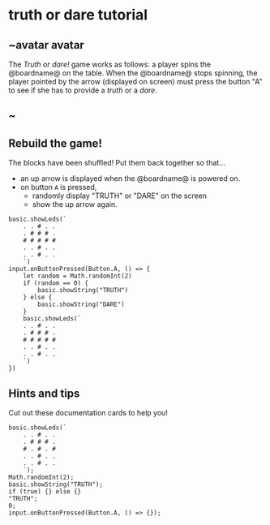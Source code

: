 # truth or dare tutorial

## ~avatar avatar



The *Truth or dare!* game works as follows: a player spins the @boardname@ on the table. 
When the @boardname@ stops spinning, the player pointed by the arrow (displayed on screen) must press the button "A" 
to see if she has to provide a *truth* or a *dare*.

## ~

## Rebuild the game!

The blocks have been shuffled! Put them back together so that...
* an up arrow is displayed when the @boardname@ is powered on.
* on button `A` is pressed,
  * randomly display "TRUTH" or "DARE" on the screen
  * show the up arrow again.

```shuffle
basic.showLeds(`
    . . # . .
    . # # # .
    # # # # #
    . . # . .
    . . # . .
    `)
input.onButtonPressed(Button.A, () => {
    let random = Math.randomInt(2)
    if (random == 0) {
        basic.showString("TRUTH")
    } else {
        basic.showString("DARE")
    }
    basic.showLeds(`
    . . # . .
    . # # # .
    # # # # #
    . . # . .
    . . # . .
    `)
})
```
## Hints and tips
Cut out these documentation cards to help you!

```cards
basic.showLeds(`
    . . # . .
    . # # # .
    # . # . #
    . . # . .
    . . # . .
    `);
Math.randomInt(2);
basic.showString("TRUTH");
if (true) {} else {}
"TRUTH";
0;
input.onButtonPressed(Button.A, () => {});
```

